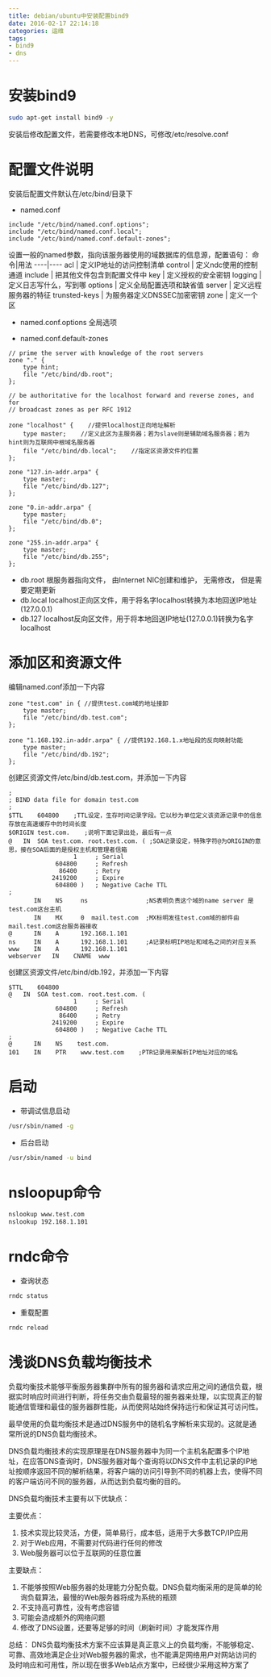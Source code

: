 ```yaml
---
title: debian/ubuntu中安装配置bind9
date: 2016-02-17 22:14:18
categories: 运维
tags: 
- bind9 
- dns
---
```


# 安装bind9
```bash
sudo apt-get install bind9 -y
```
安装后修改配置文件，若需要修改本地DNS，可修改/etc/resolve.conf

# 配置文件说明
安装后配置文件默认在/etc/bind/目录下

- named.conf 
```
include "/etc/bind/named.conf.options";
include "/etc/bind/named.conf.local";
include "/etc/bind/named.conf.default-zones";
```
 设置一般的named参数，指向该服务器使用的域数据库的信息源，配置语句：
命令|用法
----|----
acl | 定义IP地址的访问控制清单
control | 定义ndc使用的控制通道
include | 把其他文件包含到配置文件中
key | 定义授权的安全密钥 
logging | 定义日志写什么，写到哪
options | 定义全局配置选项和缺省值
server | 定义远程服务器的特征
trunsted-keys | 为服务器定义DNSSEC加密密钥
zone | 定义一个区

- named.conf.options
全局选项

- named.conf.default-zones
```
// prime the server with knowledge of the root servers
zone "." {
    type hint;
    file "/etc/bind/db.root";
};

// be authoritative for the localhost forward and reverse zones, and for 
// broadcast zones as per RFC 1912

zone "localhost" {    //提供localhost正向地址解析
    type master;    //定义此区为主服务器；若为slave则是辅助域名服务器；若为hint则为互联网中根域名服务器
    file "/etc/bind/db.local";    //指定区资源文件的位置
};

zone "127.in-addr.arpa" {
    type master;
    file "/etc/bind/db.127";
};

zone "0.in-addr.arpa" {
    type master;
    file "/etc/bind/db.0";
};

zone "255.in-addr.arpa" {
    type master;
    file "/etc/bind/db.255";
};
```
- db.root
根服务器指向文件， 由Internet NIC创建和维护， 无需修改， 但是需要定期更新
- db.local
localhost正向区文件，用于将名字localhost转换为本地回送IP地址 (127.0.0.1)
- db.127
localhost反向区文件，用于将本地回送IP地址(127.0.0.1)转换为名字localhost

# 添加区和资源文件
编辑named.conf添加一下内容
```
zone "test.com" in { //提供test.com域的地址接卸
    type master;
    file "/etc/bind/db.test.com";
};

zone "1.168.192.in-addr.arpa" { //提供192.168.1.x地址段的反向映射功能
    type master;
    file "/etc/bind/db.192";
};
```

创建区资源文件/etc/bind/db.test.com，并添加一下内容
```
;
; BIND data file for domain test.com
;
$TTL	604800    ;TTL设定，生存时间记录字段。它以秒为单位定义该资源记录中的信息存放在高速缓存中的时间长度
$ORIGIN test.com.    ;说明下面记录出处，最后有一点
@	IN	SOA	test.com. root.test.com. ( ;SOA记录设定，特殊字符@为ORIGIN的意思，接在SOA后面的是授权主机和管理者信箱
			      1		; Serial
			 604800		; Refresh
			  86400		; Retry
			2419200		; Expire
			 604800 )	; Negative Cache TTL
;
       IN    NS     ns                ;NS表明负责这个域的name server 是test.com这台主机
       IN    MX     0  mail.test.com  ;MX标明发往test.com域的邮件由mail.test.com这台服务器接收
@      IN    A      192.168.1.101
ns     IN    A      192.168.1.101     ;A记录标明IP地址和域名之间的对应关系
www    IN    A	    192.168.1.101
webserver   IN    CNAME  www
```

创建区资源文件/etc/bind/db.192，并添加一下内容
```
$TTL	604800
@	IN	SOA	test.com. root.test.com. (
			      1		; Serial
			 604800		; Refresh
			  86400		; Retry
			2419200		; Expire
			 604800 )	; Negative Cache TTL
;
@      IN    NS    test.com.
101    IN    PTR    www.test.com    ;PTR记录用来解析IP地址对应的域名
```

# 启动
- 带调试信息启动
```bash
/usr/sbin/named -g
```
- 后台启动
```bash
/usr/sbin/named -u bind
```

# nsloopup命令
```bash
nslookup www.test.com
nslookup 192.168.1.101
```

# rndc命令
- 查询状态
```bash
rndc status
```
- 重载配置
```bash
rndc reload
```


# 浅谈DNS负载均衡技术

负载均衡技术能够平衡服务器集群中所有的服务器和请求应用之间的通信负载，根据实时响应时间进行判断，将任务交由负载最轻的服务器来处理，以实现真正的智能通信管理和最佳的服务器群性能，从而使网站始终保持运行和保证其可访问性。

最早使用的负载均衡技术是通过DNS服务中的随机名字解析来实现的。这就是通常所说的DNS负载均衡技术。

DNS负载均衡技术的实现原理是在DNS服务器中为同一个主机名配置多个IP地址，在应答DNS查询时，DNS服务器对每个查询将以DNS文件中主机记录的IP地址按顺序返回不同的解析结果，将客户端的访问引导到不同的机器上去，使得不同的客户端访问不同的服务器，从而达到负载均衡的目的。

DNS负载均衡技术主要有以下优缺点：

主要优点：
1. 技术实现比较灵活，方便，简单易行，成本低，适用于大多数TCP/IP应用
2. 对于Web应用，不需要对代码进行任何的修改
3. Web服务器可以位于互联网的任意位置

主要缺点：
1. 不能够按照Web服务器的处理能力分配负载。DNS负载均衡采用的是简单的轮询负载算法，最慢的Web服务器将成为系统的瓶颈
2. 不支持高可靠性，没有考虑容错
3. 可能会造成额外的网络问题
4. 修改了DNS设置，还要等足够的时间（刷新时间）才能发挥作用

总结：
DNS负载均衡技术方案不应该算是真正意义上的负载均衡，不能够稳定、可靠、高效地满足企业对Web服务器的需求，也不能满足网络用户对网站访问的及时响应和可用性，所以现在很多Web站点方案中，已经很少采用这种方案了

